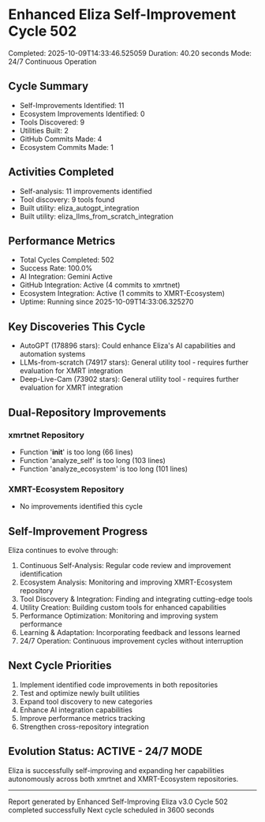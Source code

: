 # Enhanced Eliza Self-Improvement Cycle 502
Completed: 2025-10-09T14:33:46.525059
Duration: 40.20 seconds
Mode: 24/7 Continuous Operation

## Cycle Summary
- Self-Improvements Identified: 11
- Ecosystem Improvements Identified: 0
- Tools Discovered: 9
- Utilities Built: 2
- GitHub Commits Made: 4
- Ecosystem Commits Made: 1

## Activities Completed
- Self-analysis: 11 improvements identified
- Tool discovery: 9 tools found
- Built utility: eliza_autogpt_integration
- Built utility: eliza_llms_from_scratch_integration

## Performance Metrics
- Total Cycles Completed: 502
- Success Rate: 100.0%
- AI Integration: Gemini Active
- GitHub Integration: Active (4 commits to xmrtnet)
- Ecosystem Integration: Active (1 commits to XMRT-Ecosystem)
- Uptime: Running since 2025-10-09T14:33:06.325270

## Key Discoveries This Cycle
- AutoGPT (178896 stars): Could enhance Eliza's AI capabilities and automation systems
- LLMs-from-scratch (74917 stars): General utility tool - requires further evaluation for XMRT integration
- Deep-Live-Cam (73902 stars): General utility tool - requires further evaluation for XMRT integration

## Dual-Repository Improvements
### xmrtnet Repository
- Function '__init__' is too long (66 lines)
- Function 'analyze_self' is too long (103 lines)
- Function 'analyze_ecosystem' is too long (101 lines)

### XMRT-Ecosystem Repository
- No improvements identified this cycle

## Self-Improvement Progress
Eliza continues to evolve through:
1. Continuous Self-Analysis: Regular code review and improvement identification
2. Ecosystem Analysis: Monitoring and improving XMRT-Ecosystem repository
3. Tool Discovery & Integration: Finding and integrating cutting-edge tools
4. Utility Creation: Building custom tools for enhanced capabilities
5. Performance Optimization: Monitoring and improving system performance
6. Learning & Adaptation: Incorporating feedback and lessons learned
7. 24/7 Operation: Continuous improvement cycles without interruption

## Next Cycle Priorities
1. Implement identified code improvements in both repositories
2. Test and optimize newly built utilities
3. Expand tool discovery to new categories
4. Enhance AI integration capabilities
5. Improve performance metrics tracking
6. Strengthen cross-repository integration

## Evolution Status: ACTIVE - 24/7 MODE
Eliza is successfully self-improving and expanding her capabilities autonomously
across both xmrtnet and XMRT-Ecosystem repositories.

---
Report generated by Enhanced Self-Improving Eliza v3.0
Cycle 502 completed successfully
Next cycle scheduled in 3600 seconds
